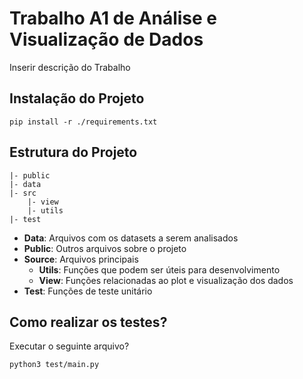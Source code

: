 # Trabalho A1 de Análise e Visualização de Dados
Inserir descrição do Trabalho

## Instalação do Projeto
`pip install -r ./requirements.txt`

## Estrutura do Projeto
```
|- public
|- data
|- src
    |- view
    |- utils
|- test
```
- **Data**: Arquivos com os datasets a serem analisados
- **Public**: Outros arquivos sobre o projeto
- **Source**: Arquivos principais
    - **Utils**: Funções que podem ser úteis para desenvolvimento
    - **View**: Funções relacionadas ao plot e visualização dos dados
- **Test**: Funções de teste unitário

## Como realizar os testes?
Executar o seguinte arquivo?
```
python3 test/main.py
```
